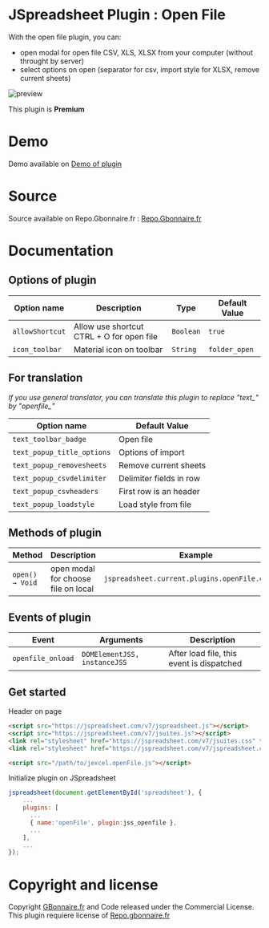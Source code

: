 # JSpreadsheet Plugin : Open File

With the open file plugin, you can:
- open modal for open file CSV, XLS, XLSX from your computer (without throught by server)
- select options on open (separator for csv, import style for XLSX, remove current sheets)

![preview](https://user-images.githubusercontent.com/52194475/115003509-28ba7480-9ea6-11eb-969c-845dd127ce6a.png)


This plugin is **Premium**

# Demo

Demo available on [Demo of plugin](https://demo.gbonnaire.fr/jExcel/plugin.openfile.php)

# Source

Source available on Repo.Gbonnaire.fr : [Repo.Gbonnaire.fr](https://repo.gbonnaire.fr/product/jexcel-plugin-openfile)

# Documentation
## Options of plugin
<table>
	<thead>
		<tr>
			<th>Option name</th>
			<th>Description</th>
			<th>Type</th>
			<th>Default Value</th>
		</tr>
	</thead>
	<tbody>
		<tr>
			<td><code>allowShortcut</code></td>
			<td>Allow use shortcut CTRL + O for open file</td>
			<td><code>Boolean</code></td>
			<td><code>true</code></td>
		</tr>
		<tr>
			<td><code>icon_toolbar</code></td>
			<td>Material icon on toolbar</td>
			<td><code>String</code></td>
			<td><code>folder_open</code></td>
		</tr>
	</tbody>
</table>

## For translation
*If you use general translator, you can translate this plugin to replace "text_" by "openfile_"*
<table>
	<thead>
		<tr>
			<th>Option name</th>
			<th>Default Value</th>
		</tr>
	</thead>
	<tbody>
		<tr>
			<td><code>text_toolbar_badge</code></td>
			<td>Open file</td>
		</tr>
		<tr>
			<td><code>text_popup_title_options</code></td>
			<td>Options of import</td>
		</tr>
		<tr>
			<td><code>text_popup_removesheets</code></td>
			<td>Remove current sheets</td>
		</tr>
		<tr>
			<td><code>text_popup_csvdelimiter</code></td>
			<td>Delimiter fields in row</td>
		</tr>
		<tr>
			<td><code>text_popup_csvheaders</code></td>
			<td>First row is an header</td>
		</tr>
		<tr>
			<td><code>text_popup_loadstyle</code></td>
			<td>Load style from file</td>
		</tr>
	</tbody>
</table>


## Methods of plugin

<table>
	<thead>
		<tr>
			<th>Method</th>
			<th>Description</th>
			<th>Example</th>
		</tr>
	</thead>
	<tbody>
		<tr>
			<td><code>open() → Void</code></td>
			<td>open modal for choose file on local</td>
			<td><code>jspreadsheet.current.plugins.openFile.open();</code></td>
		</tr>
	</tbody>
</table>

## Events of plugin

<table>
	<thead>
		<tr>
			<th>Event</th>
			<th>Arguments</th>
			<th>Description</th>
		</tr>
	</thead>
	<tbody>
		<tr>
			<td><code>openfile_onload</code></td>
			<td><code>DOMElementJSS, instanceJSS</code></td>
			<td>After load file, this event is dispatched</td>
		</tr>
	</tbody>
</table>



## Get started
Header on page
```HTML
<script src="https://jspreadsheet.com/v7/jspreadsheet.js"></script>
<script src="https://jspreadsheet.com/v7/jsuites.js"></script>
<link rel="stylesheet" href="https://jspreadsheet.com/v7/jsuites.css" type="text/css" />
<link rel="stylesheet" href="https://jspreadsheet.com/v7/jspreadsheet.css" type="text/css" />

<script src="/path/to/jexcel.openFile.js"></script>
```

Initialize plugin on JSpreadsheet
```JavaScript
jspreadsheet(document.getElementById('spreadsheet'), {
	...
	plugins: [
      ...
      { name:'openFile', plugin:jss_openfile },
      ...  
    ],
    ...
});
```

# Copyright and license

Copyright [GBonnaire.fr](https://www.gbonnaire.fr) and Code released under the Commercial License. This plugin requiere license of [Repo.gbonnaire.fr](https://repo.gbonnaire.fr)
